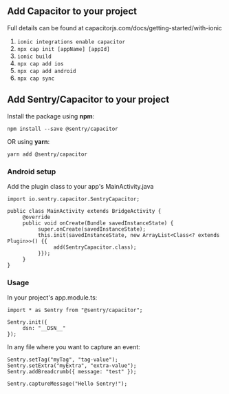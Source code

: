 ## Add Capacitor to your project
Full details can be found at capacitorjs.com/docs/getting-started/with-ionic
1. `ionic integrations enable capacitor`
2. `npx cap init [appName] [appId]`
3. `ionic build`
4. `npx cap add ios`
5. `npx cap add android`
6. `npx cap sync`

## Add Sentry/Capacitor to your project

Install the package using **npm**:

    npm install --save @sentry/capacitor
    
 OR using **yarn**:
 
    yarn add @sentry/capacitor

### Android setup
Add the plugin class to your app's MainActivity.java

    import io.sentry.capacitor.SentryCapacitor;
    
    public class MainActivity extends BridgeActivity {
         @override
         public void onCreate(Bundle savedInstanceState) {
              super.onCreate(savedInstanceState);
              this.init(savedInstanceState, new ArrayList<Class<? extends Plugin>>() {{
                   add(SentryCapacitor.class);
              }});
         }
    }

### Usage

In your project's app.module.ts:

    import * as Sentry from "@sentry/capacitor";
    
    Sentry.init({
         dsn: "__DSN__"
    });
    

In any file where you want to capture an event:

    Sentry.setTag("myTag", "tag-value");
    Sentry.setExtra("myExtra", "extra-value");
    Sentry.addBreadcrumb({ message: "test" });
    
    Sentry.captureMessage("Hello Sentry!");
